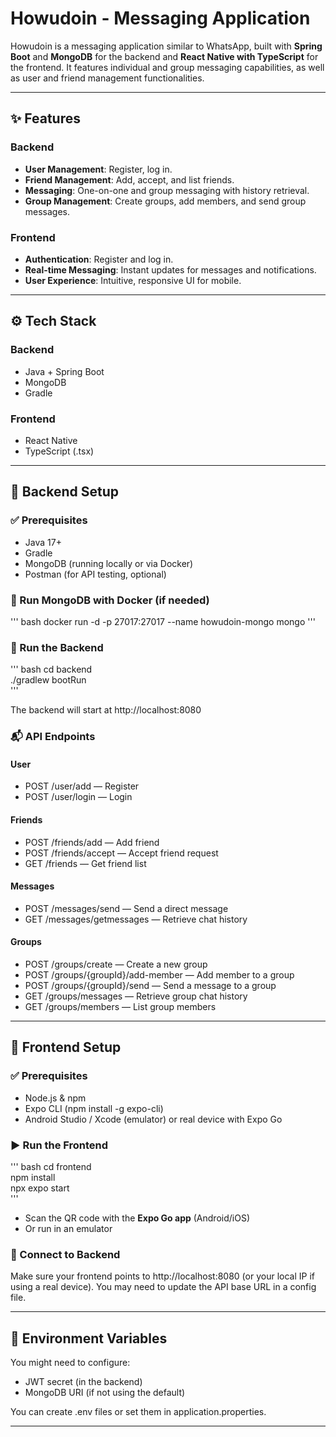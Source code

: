 # Howudoin - Messaging Application

Howudoin is a messaging application similar to WhatsApp, built with **Spring Boot** and **MongoDB** for the backend and **React Native with TypeScript** for the frontend. It features individual and group messaging capabilities, as well as user and friend management functionalities.

---

## ✨ Features

### Backend
- **User Management**: Register, log in.
- **Friend Management**: Add, accept, and list friends.
- **Messaging**: One-on-one and group messaging with history retrieval.
- **Group Management**: Create groups, add members, and send group messages.

### Frontend
- **Authentication**: Register and log in.
- **Real-time Messaging**: Instant updates for messages and notifications.
- **User Experience**: Intuitive, responsive UI for mobile.

---

## ⚙️ Tech Stack

### Backend
- Java + Spring Boot  
- MongoDB  
- Gradle  

### Frontend
- React Native  
- TypeScript (.tsx)  

---

## 📁 Backend Setup

### ✅ Prerequisites
- Java 17+  
- Gradle  
- MongoDB (running locally or via Docker)  
- Postman (for API testing, optional)  

### 🔧 Run MongoDB with Docker (if needed)
''' bash
docker run -d -p 27017:27017 --name howudoin-mongo mongo
'''

### 🔨 Run the Backend
''' bash
cd backend  
./gradlew bootRun  
'''

The backend will start at http://localhost:8080

### 📬 API Endpoints

#### User
- POST /user/add — Register  
- POST /user/login — Login  

#### Friends
- POST /friends/add — Add friend  
- POST /friends/accept — Accept friend request  
- GET /friends — Get friend list  

#### Messages
- POST /messages/send — Send a direct message  
- GET /messages/getmessages — Retrieve chat history  

#### Groups
- POST /groups/create — Create a new group  
- POST /groups/{groupId}/add-member — Add member to a group  
- POST /groups/{groupId}/send — Send a message to a group  
- GET /groups/messages — Retrieve group chat history  
- GET /groups/members — List group members  

---

## 📱 Frontend Setup

### ✅ Prerequisites
- Node.js & npm  
- Expo CLI (npm install -g expo-cli)  
- Android Studio / Xcode (emulator) or real device with Expo Go  

### ▶️ Run the Frontend
''' bash
cd frontend  
npm install  
npx expo start  
'''

- Scan the QR code with the **Expo Go app** (Android/iOS)  
- Or run in an emulator  

### 📌 Connect to Backend
Make sure your frontend points to http://localhost:8080 (or your local IP if using a real device). You may need to update the API base URL in a config file.

---

## 🔐 Environment Variables

You might need to configure:
- JWT secret (in the backend)  
- MongoDB URI (if not using the default)  

You can create .env files or set them in application.properties.

---
